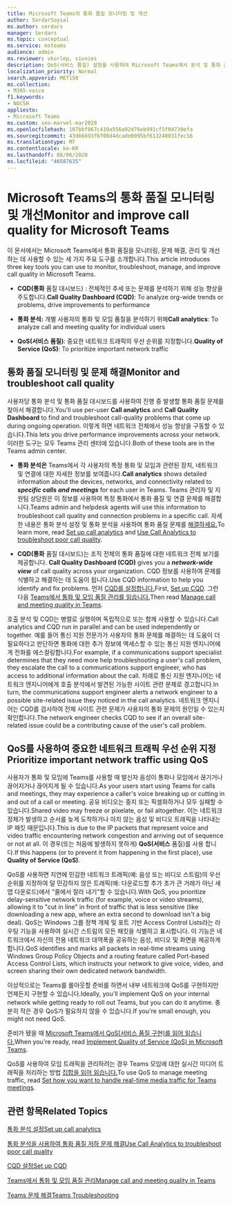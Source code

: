 ```yaml
---
title: Microsoft Teams의 통화 품질 모니터링 및 개선
author: SerdarSoysal
ms.author: serdars
manager: Serdars
ms.topic: conceptual
ms.service: msteams
audience: admin
ms.reviewer: vkorlep, siunies
description: QoS(서비스 품질) 설정을 사용하여 Microsoft Teams에서 분석 및 통화 품질 대시보드를 호출합니다.
localization_priority: Normal
search.appverid: MET150
ms.collection:
- M365-voice
f1.keywords:
- NOCSH
appliesto:
- Microsoft Teams
ms.custom: seo-marvel-mar2020
ms.openlocfilehash: 107bbf867c410a556e02d76eb991cf5f04730efa
ms.sourcegitcommit: 43d66693f6f08d4dcade0095bf613240031fec56
ms.translationtype: MT
ms.contentlocale: ko-KR
ms.lasthandoff: 08/06/2020
ms.locfileid: "46587635"
---
```

# <a name="monitor-and-improve-call-quality-for-microsoft-teams"></a><span data-ttu-id="caef6-103">Microsoft Teams의 통화 품질 모니터링 및 개선</span><span class="sxs-lookup"><span data-stu-id="caef6-103">Monitor and improve call quality for Microsoft Teams</span></span>

<span data-ttu-id="caef6-104">이 문서에서는 Microsoft Teams에서 통화 품질을 모니터링, 문제 해결, 관리 및 개선하는 데 사용할 수 있는 세 가지 주요 도구를 소개합니다.</span><span class="sxs-lookup"><span data-stu-id="caef6-104">This article introduces three key tools you can use to monitor, troubleshoot, manage, and improve call quality in Microsoft Teams.</span></span> 

- <span data-ttu-id="caef6-105">**CQD(통화** 품질 대시보드) : 전체적인 추세 또는 문제를 분석하기 위해 성능 향상을 주도합니다.</span><span class="sxs-lookup"><span data-stu-id="caef6-105">**Call Quality Dashboard (CQD)**: To analyze org-wide trends or problems, drive improvements to performance</span></span>

- <span data-ttu-id="caef6-106">**통화 분석:** 개별 사용자의 통화 및 모임 품질을 분석하기 위해</span><span class="sxs-lookup"><span data-stu-id="caef6-106">**Call analytics**: To analyze call and meeting quality for individual users</span></span>

- <span data-ttu-id="caef6-107">**QoS(서비스 품질)**: 중요한 네트워크 트래픽의 우선 순위를 지정합니다.</span><span class="sxs-lookup"><span data-stu-id="caef6-107">**Quality of Service (QoS)**: To prioritize important network traffic</span></span>



## <a name="monitor-and-troubleshoot-call-quality"></a><span data-ttu-id="caef6-108">통화 품질 모니터링 및 문제 해결</span><span class="sxs-lookup"><span data-stu-id="caef6-108">Monitor and troubleshoot call quality</span></span>
<span data-ttu-id="caef6-109">사용자당 통화 분석  및 통화  품질 대시보드를 사용하여 진행 중 발생할 통화 품질 문제를 찾아서 해결합니다.</span><span class="sxs-lookup"><span data-stu-id="caef6-109">You'll use per-user **Call analytics** and **Call Quality Dashboard** to find and troubleshoot call-quality problems that come up during ongoing operation.</span></span> <span data-ttu-id="caef6-110">이렇게 하면 네트워크 전체에서 성능 향상을 구동할 수 있습니다.</span><span class="sxs-lookup"><span data-stu-id="caef6-110">This lets you drive performance improvements across your network.</span></span> <span data-ttu-id="caef6-111">이러한 도구는 모두 Teams 관리 센터에 있습니다.</span><span class="sxs-lookup"><span data-stu-id="caef6-111">Both of these tools are in the Teams admin center.</span></span>

 - <span data-ttu-id="caef6-112">**통화 분석은** Teams에서 각 사용자의 특정 통화 및  모임과 관련된 장치, 네트워크 및 연결에 대한 자세한 정보를 보여줍니다.</span><span class="sxs-lookup"><span data-stu-id="caef6-112">**Call analytics** shows detailed information about the devices, networks, and connectivity related to  ***specific calls and meetings*** for each user in Teams.</span></span> <span data-ttu-id="caef6-113">Teams 관리자 및 지원팀 상담원은 이 정보를 사용하여 특정 통화에서 통화 품질 및 연결 문제를 해결합니다.</span><span class="sxs-lookup"><span data-stu-id="caef6-113">Teams admin and helpdesk agents will use this information to troubleshoot call quality and connection problems in a specific call.</span></span> <span data-ttu-id="caef6-114">자세한 내용은 통화 [](set-up-call-analytics.md) 분석 설정 및 통화 분석을 사용하여 통화 품질 문제를 [해결하세요.](use-call-analytics-to-troubleshoot-poor-call-quality.md)</span><span class="sxs-lookup"><span data-stu-id="caef6-114">To learn more, read [Set up call analytics](set-up-call-analytics.md) and [Use Call Analytics to troubleshoot poor call quality](use-call-analytics-to-troubleshoot-poor-call-quality.md).</span></span>
 
 - <span data-ttu-id="caef6-115">**CQD(통화** 품질 대시보드)는 조직 전체의 통화 품질에 대한 네트워크 전체 보기를 제공합니다. </span><span class="sxs-lookup"><span data-stu-id="caef6-115">**Call Quality Dashboard (CQD)** gives you a ***network-wide view*** of call quality across your organization.</span></span> <span data-ttu-id="caef6-116">CQD 정보를 사용하여 문제를 식별하고 해결하는 데 도움이 됩니다.</span><span class="sxs-lookup"><span data-stu-id="caef6-116">Use CQD information to help you identify and fix problems.</span></span> <span data-ttu-id="caef6-117">먼저 [CQD를 설정합니다.](turning-on-and-using-call-quality-dashboard.md)</span><span class="sxs-lookup"><span data-stu-id="caef6-117">First, [Set up CQD](turning-on-and-using-call-quality-dashboard.md).</span></span> <span data-ttu-id="caef6-118">그런 다음 [Teams에서 통화 및 모임 품질 관리를 읽습니다.](quality-of-experience-review-guide.md)</span><span class="sxs-lookup"><span data-stu-id="caef6-118">Then read [Manage call and meeting quality in Teams](quality-of-experience-review-guide.md).</span></span>

 <span data-ttu-id="caef6-119">호출 분석 및 CQD는 병렬로 실행하며 독립적으로 또는 함께 사용할 수 있습니다.</span><span class="sxs-lookup"><span data-stu-id="caef6-119">Call analytics and CQD run in parallel and can be used independently or together.</span></span> <span data-ttu-id="caef6-120">예를 들어 통신 지원 전문가가 사용자의 통화 문제를 해결하는 데 도움이 더 필요하다고 판단하면 통화에 대한 추가 정보에 액세스할 수 있는 통신 지원 엔지니어에게 전화를 에스컬링합니다.</span><span class="sxs-lookup"><span data-stu-id="caef6-120">For example, if a communications support specialist determines that they need more help troubleshooting a user's call problem, they escalate the call to a communications support engineer, who has access to additional information about the call.</span></span> <span data-ttu-id="caef6-121">차례로 통신 지원 엔지니어는 네트워크 엔지니어에게 호출 분석에서 발견된 가능한 사이트 관련 문제로 경고합니다.</span><span class="sxs-lookup"><span data-stu-id="caef6-121">In turn, the communications support engineer alerts a network engineer to a possible site-related issue they noticed in the call analytics.</span></span> <span data-ttu-id="caef6-122">네트워크 엔지니어는 CQD를 검사하여 전체 사이트 관련 문제가 사용자의 통화 문제의 원인일 수 있는지 확인합니다.</span><span class="sxs-lookup"><span data-stu-id="caef6-122">The network engineer checks CQD to see if an overall site-related issue could be a contributing cause of the user's call problem.</span></span>


## <a name="prioritize-important-network-traffic-using-qos"></a><span data-ttu-id="caef6-123">QoS를 사용하여 중요한 네트워크 트래픽 우선 순위 지정</span><span class="sxs-lookup"><span data-stu-id="caef6-123">Prioritize important network traffic using QoS</span></span>
<span data-ttu-id="caef6-124">사용자가 통화 및 모임에 Teams를 사용할 때 발신자 음성이 통화나 모임에서 끊기거나 끊어지거나 끊어지게 될 수 있습니다.</span><span class="sxs-lookup"><span data-stu-id="caef6-124">As your users start using Teams for calls and meetings, they may experience a caller's voice breaking up or cutting in and out of a call or meeting.</span></span> <span data-ttu-id="caef6-125">공유 비디오는 중지 또는 픽셀화하거나 모두 실패할 수 있습니다.</span><span class="sxs-lookup"><span data-stu-id="caef6-125">Shared video may freeze or pixelate, or fail altogether.</span></span> <span data-ttu-id="caef6-126">이는 네트워크 정체가 발생하고 순서를 늦게 도착하거나 아치 않는 음성 및 비디오 트래픽을 나타내는 IP 패킷 때문입니다.</span><span class="sxs-lookup"><span data-stu-id="caef6-126">This is due to the IP packets that represent voice and video traffic encountering network congestion and arriving out of sequence or not at all.</span></span> <span data-ttu-id="caef6-127">이 경우(또는 처음에 발생하지 못하게) **QoS(서비스** 품질)를 사용 합니다.</span><span class="sxs-lookup"><span data-stu-id="caef6-127">If this happens (or to prevent it from happening in the first place), use **Quality of Service (QoS)**.</span></span> 

<span data-ttu-id="caef6-128">QoS를 사용하면 지연에 민감한 네트워크 트래픽(예: 음성 또는 비디오 스트림)의 우선 순위를 지정하여 덜 민감하지 않은 트래픽(예: 다운로드할 추가 초가 큰 거래가 아닌 새 앱 다운로드)에서 "줄에서 잘라 내기"할 수 있습니다.</span><span class="sxs-lookup"><span data-stu-id="caef6-128">With QoS, you prioritize delay-sensitive network traffic (for example, voice or video streams), allowing it to "cut in line" in front of traffic that is less sensitive (like downloading a new app, where an extra second to download isn't a big deal).</span></span> <span data-ttu-id="caef6-129">QoS는 Windows 그룹 정책 개체 및 포트 기반 Access Control Lists라는 라우팅 기능을 사용하여 실시간 스트림의 모든 패킷을 식별하고 표시합니다. 이 기능은 네트워크에서 자신의 전용 네트워크 대역폭을 공유하는 음성, 비디오 및 화면을 제공하게 합니다.</span><span class="sxs-lookup"><span data-stu-id="caef6-129">QoS identifies and marks all packets in real-time streams using Windows Group Policy Objects and a routing feature called Port-based Access Control Lists, which instructs your network to give voice, video, and screen sharing their own dedicated network bandwidth.</span></span>

<span data-ttu-id="caef6-130">이상적으로는 Teams를 롤아웃할 준비를 하면서 내부 네트워크에 QoS를 구현하지만 언제든지 구현할 수 있습니다.</span><span class="sxs-lookup"><span data-stu-id="caef6-130">Ideally, you'll implement QoS on your internal network while getting ready to roll out Teams, but you can do it anytime.</span></span> <span data-ttu-id="caef6-131">충분히 작은 경우 QoS가 필요하지 않을 수 있습니다.</span><span class="sxs-lookup"><span data-stu-id="caef6-131">If you're small enough, you might not need QoS.</span></span>

<span data-ttu-id="caef6-132">준비가 됐을 때 [Microsoft Teams에서 QoS(서비스 품질 구현)를 읽어 읽습니다.](QoS-in-Teams.md)</span><span class="sxs-lookup"><span data-stu-id="caef6-132">When you're ready, read [Implement Quality of Service (QoS) in Microsoft Teams](QoS-in-Teams.md).</span></span>

<span data-ttu-id="caef6-133">QoS를 사용하여 모임 트래픽을 관리하려는 경우 Teams 모임에 대한 실시간 미디어 트래픽을 처리하는 방법 [집합을 읽어 읽습니다.](meeting-settings-in-teams.md#set-how-you-want-to-handle-real-time-media-traffic-for-teams-meetings)</span><span class="sxs-lookup"><span data-stu-id="caef6-133">To use QoS to manage meeting traffic, read [Set how you want to handle real-time media traffic for Teams meetings](meeting-settings-in-teams.md#set-how-you-want-to-handle-real-time-media-traffic-for-teams-meetings).</span></span>


## <a name="related-topics"></a><span data-ttu-id="caef6-134">관련 항목</span><span class="sxs-lookup"><span data-stu-id="caef6-134">Related Topics</span></span>

[<span data-ttu-id="caef6-135">통화 분석 설정</span><span class="sxs-lookup"><span data-stu-id="caef6-135">Set up call analytics</span></span>](set-up-call-analytics.md)

[<span data-ttu-id="caef6-136">통화 분석을 사용하여 통화 품질 저하 문제 해결</span><span class="sxs-lookup"><span data-stu-id="caef6-136">Use Call Analytics to troubleshoot poor call quality</span></span>](use-call-analytics-to-troubleshoot-poor-call-quality.md)

[<span data-ttu-id="caef6-137">CQD 설정</span><span class="sxs-lookup"><span data-stu-id="caef6-137">Set up CQD</span></span>](turning-on-and-using-call-quality-dashboard.md)

[<span data-ttu-id="caef6-138">Teams에서 통화 및 모임 품질 관리</span><span class="sxs-lookup"><span data-stu-id="caef6-138">Manage call and meeting quality in Teams</span></span>](quality-of-experience-review-guide.md)

[<span data-ttu-id="caef6-139">Teams 문제 해결</span><span class="sxs-lookup"><span data-stu-id="caef6-139">Teams Troubleshooting</span></span>](https://docs.microsoft.com/MicrosoftTeams/troubleshoot/teams)

